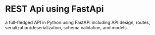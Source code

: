 # REST Api using FastApi

a full-fledged API in Python using FastAPI including API design, routes, serialization/deserialization, schema validation, and models.


